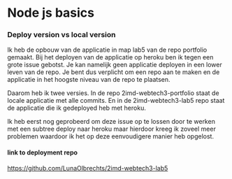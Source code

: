 # Node js basics 

### Deploy version vs local version 

Ik heb de opbouw van de applicatie in map lab5 van de repo portfolio gemaakt. 
Bij het deployen van de applicatie op heroku ben ik tegen een grote issue gebotst. 
Je kan namelijk geen applicatie deployen in een lower leven van de repo. Je bent dus verplicht om
een repo aan te maken en de applicatie in het hoogste niveau van de repo te plaatsen. 

Daarom heb ik twee versies. In de repo 2imd-webtech3-portfolio staat de locale applicatie met alle commits. 
En in de  2imd-webtech3-lab5 repo staat de applicatie die ik gedeployed heb met heroku. 

Ik heb eerst nog geprobeerd om deze issue op te lossen door te werken met een subtree deploy naar heroku maar 
hierdoor kreeg ik zoveel meer problemen waardoor ik het op deze eenvoudigere manier heb opgelost.

#### link to deployment repo

https://github.com/LunaOlbrechts/2imd-webtech3-lab5 

